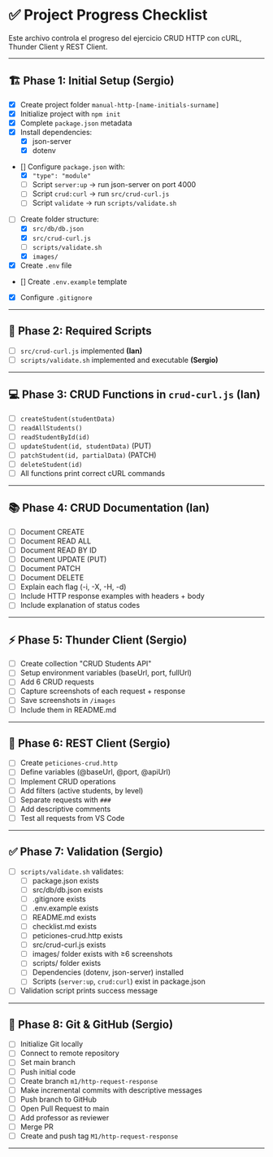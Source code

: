 # ✅ Project Progress Checklist

Este archivo controla el progreso del ejercicio CRUD HTTP con cURL, Thunder Client y REST Client.  

---

## 🏗 Phase 1: Initial Setup **(Sergio)**
- [x] Create project folder `manual-http-[name-initials-surname]`
- [x] Initialize project with `npm init`
- [x] Complete `package.json` metadata
- [x] Install dependencies:  
  - [x] json-server  
  - [x] dotenv  
- [] Configure `package.json` with:
  - [x] `"type": "module"`
  - [ ] Script `server:up` → run json-server on port 4000
  - [ ] Script `crud:curl` → run `src/crud-curl.js`
  - [ ] Script `validate` → run `scripts/validate.sh`
- [ ] Create folder structure:
  - [x] `src/db/db.json`
  - [x] `src/crud-curl.js`
  - [ ] `scripts/validate.sh`
  - [x] `images/`
- [x] Create `.env` file
- [] Create `.env.example` template
- [x] Configure `.gitignore`

---

## 🔧 Phase 2: Required Scripts
- [ ] `src/crud-curl.js` implemented **(Ian)**
- [ ] `scripts/validate.sh` implemented and executable **(Sergio)**

---

## 💻 Phase 3: CRUD Functions in `crud-curl.js` **(Ian)**
- [ ] `createStudent(studentData)`
- [ ] `readAllStudents()`
- [ ] `readStudentById(id)`
- [ ] `updateStudent(id, studentData)` (PUT)
- [ ] `patchStudent(id, partialData)` (PATCH)
- [ ] `deleteStudent(id)`
- [ ] All functions print correct cURL commands

---

## 📚 Phase 4: CRUD Documentation **(Ian)**
- [ ] Document CREATE
- [ ] Document READ ALL
- [ ] Document READ BY ID
- [ ] Document UPDATE (PUT)
- [ ] Document PATCH
- [ ] Document DELETE
- [ ] Explain each flag (-i, -X, -H, -d)
- [ ] Include HTTP response examples with headers + body
- [ ] Include explanation of status codes

---

## ⚡ Phase 5: Thunder Client **(Sergio)**
- [ ] Create collection "CRUD Students API"
- [ ] Setup environment variables (baseUrl, port, fullUrl)
- [ ] Add 6 CRUD requests
- [ ] Capture screenshots of each request + response
- [ ] Save screenshots in `/images`
- [ ] Include them in README.md

---

## 📝 Phase 6: REST Client **(Sergio)**
- [ ] Create `peticiones-crud.http`
- [ ] Define variables (@baseUrl, @port, @apiUrl)
- [ ] Implement CRUD operations
- [ ] Add filters (active students, by level)
- [ ] Separate requests with `###`
- [ ] Add descriptive comments
- [ ] Test all requests from VS Code

---

## ✅ Phase 7: Validation **(Sergio)**
- [ ] `scripts/validate.sh` validates:
  - [ ] package.json exists
  - [ ] src/db/db.json exists
  - [ ] .gitignore exists
  - [ ] .env.example exists
  - [ ] README.md exists
  - [ ] checklist.md exists
  - [ ] peticiones-crud.http exists
  - [ ] src/crud-curl.js exists
  - [ ] images/ folder exists with ≥6 screenshots
  - [ ] scripts/ folder exists
  - [ ] Dependencies (dotenv, json-server) installed
  - [ ] Scripts (`server:up`, `crud:curl`) exist in package.json
- [ ] Validation script prints success message

---

## 🌿 Phase 8: Git & GitHub **(Sergio)**
- [ ] Initialize Git locally
- [ ] Connect to remote repository
- [ ] Set main branch
- [ ] Push initial code
- [ ] Create branch `m1/http-request-response`
- [ ] Make incremental commits with descriptive messages
- [ ] Push branch to GitHub
- [ ] Open Pull Request to main
- [ ] Add professor as reviewer
- [ ] Merge PR
- [ ] Create and push tag `M1/http-request-response`

---